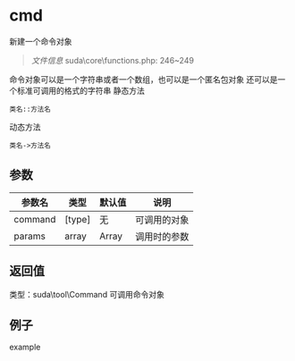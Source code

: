 # cmd
新建一个命令对象
> *文件信息* suda\core\functions.php: 246~249

命令对象可以是一个字符串或者一个数组，也可以是一个匿名包对象
还可以是一个标准可调用的格式的字符串
静态方法
```
类名::方法名
```
动态方法

```
类名->方法名
```

## 参数

 
| 参数名 | 类型 | 默认值 | 说明 |
|--------|-----|-------|-------|
 | command |  [type] | 无 |  可调用的对象 |
 | params |  array | Array |  调用时的参数 |
## 返回值
 
类型：suda\tool\Command
 可调用命令对象
## 例子

example